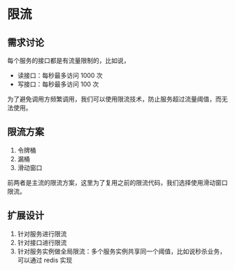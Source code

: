 # 限流

## 需求讨论

每个服务的接口都是有流量限制的，比如说，
* 读接口：每秒最多访问 1000 次
* 写接口：每秒最多访问 100 次

为了避免调用方频繁调用，我们可以使用限流技术，防止服务超过流量阈值，而无法使用。

## 限流方案

1. 令牌桶
2. 漏桶
3. 滑动窗口

前两者是主流的限流方案，这里为了复用之前的限流代码，我们选择使用滑动窗口限流。

## 扩展设计

1. 针对服务进行限流
2. 针对接口进行限流
3. 针对服务实例做全局限流：多个服务实例共享同一个阈值，比如说秒杀业务，可以通过 redis 实现